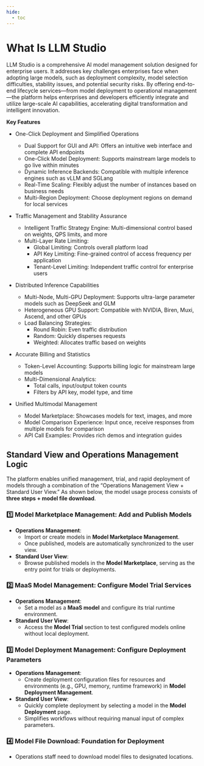 ```yaml
---
hide:
  - toc
---
```


# What Is LLM Studio

LLM Studio is a comprehensive AI model management solution designed for enterprise users. It addresses key challenges enterprises face when adopting large models, such as deployment complexity, model selection difficulties, stability issues, and potential security risks. By offering end-to-end lifecycle services—from model deployment to operational management—the platform helps enterprises and developers efficiently integrate and utilize large-scale AI capabilities, accelerating digital transformation and intelligent innovation.

**Key Features**

- One-Click Deployment and Simplified Operations

    - Dual Support for GUI and API: Offers an intuitive web interface and complete API endpoints
    - One-Click Model Deployment: Supports mainstream large models to go live within minutes
    - Dynamic Inference Backends: Compatible with multiple inference engines such as vLLM and SGLang
    - Real-Time Scaling: Flexibly adjust the number of instances based on business needs
    - Multi-Region Deployment: Choose deployment regions on demand for local services

- Traffic Management and Stability Assurance
    
    - Intelligent Traffic Strategy Engine: Multi-dimensional control based on weights, QPS limits, and more
    - Multi-Layer Rate Limiting:
        - Global Limiting: Controls overall platform load
        - API Key Limiting: Fine-grained control of access frequency per application
        - Tenant-Level Limiting: Independent traffic control for enterprise users
 
- Distributed Inference Capabilities

    - Multi-Node, Multi-GPU Deployment: Supports ultra-large parameter models such as DeepSeek and GLM
    - Heterogeneous GPU Support: Compatible with NVIDIA, Biren, Muxi, Ascend, and other GPUs
    - Load Balancing Strategies:
        - Round Robin: Even traffic distribution
        - Random: Quickly disperses requests
        - Weighted: Allocates traffic based on weights

- Accurate Billing and Statistics

    - Token-Level Accounting: Supports billing logic for mainstream large models
    - Multi-Dimensional Analytics:
        - Total calls, input/output token counts
        - Filters by API key, model type, and time

- Unified Multimodal Management

    - Model Marketplace: Showcases models for text, images, and more
    - Model Comparison Experience: Input once, receive responses from multiple models for comparison
    - API Call Examples: Provides rich demos and integration guides

## Standard View and Operations Management Logic

The platform enables unified management, trial, and rapid deployment of models through a combination of the “Operations Management View + Standard User View.” As shown below, the model usage process consists of **three steps + model file download**.

<!-- ![Platform Usage Process](../intro/images/OperationalLogic.png) -->

### 1️⃣ Model Marketplace Management: Add and Publish Models

- **Operations Management**:
    - Import or create models in **Model Marketplace Management**.
    - Once published, models are automatically synchronized to the user view.
- **Standard User View**:
    - Browse published models in the **Model Marketplace**, serving as the entry point for trials or deployments.

### 2️⃣ MaaS Model Management: Configure Model Trial Services

- **Operations Management**:
    - Set a model as a **MaaS model** and configure its trial runtime environment.
- **Standard User View**:
    - Access the **Model Trial** section to test configured models online without local deployment.

### 3️⃣ Model Deployment Management: Configure Deployment Parameters

- **Operations Management**:
    - Create deployment configuration files for resources and environments (e.g., GPU, memory, runtime framework) in **Model Deployment Management**.
- **Standard User View**:
    - Quickly complete deployment by selecting a model in the **Model Deployment** page.
    - Simplifies workflows without requiring manual input of complex parameters.
  
### 4️⃣ Model File Download: Foundation for Deployment

- Operations staff need to download model files to designated locations.
